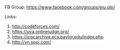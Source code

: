 FB Group: https://www.facebook.com/groups/eiu.olp/

Links:
1. http://codeforces.com/
2. https://uva.onlinejudge.org/
3. https://icpcarchive.ecs.baylor.edu/index.php
4. http://vn.spoj.com/

